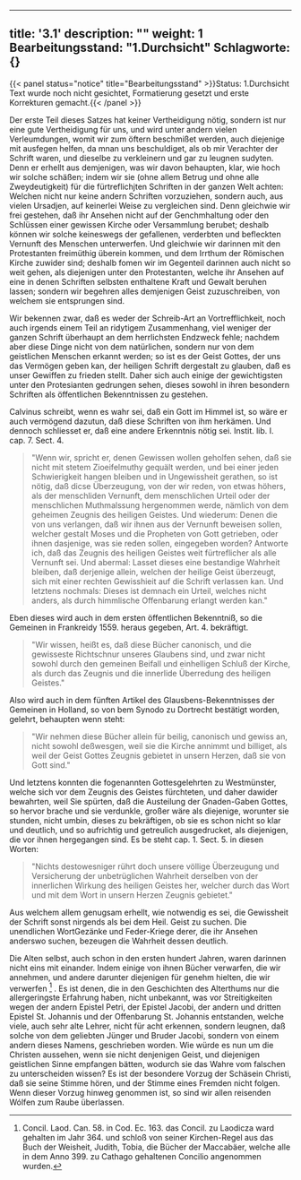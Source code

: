 
---
title: '3.1'
description: ""
weight: 1
Bearbeitungsstand: "1.Durchsicht"
Schlagworte: {}
---

{{< panel status="notice" title="Bearbeitungsstand" >}}Status: 1.Durchsicht
Text wurde noch nicht gesichtet, Formatierung gesetzt und erste Korrekturen gemacht.{{< /panel >}}

<!-- Seite 110 -->

Der erste Teil dieses Satzes hat keiner Vertheidigung
nötig, sondern ist nur eine gute Vertheidigung
für uns, und wird unter andern vielen Verleumdungen,
womit wir zum öftern beschmißet werden, auch<!-- Seite 111 -->
diejenige mit ausfegen helfen, da mnan uns beschuldiget,
als ob mir Verachter der Schrift waren, und dieselbe
zu verkleinern und gar zu leugnen sudyten. Denn er erhellt
aus demjenigen, was wir davon behaupten, klar,
wie hoch wir solche schäßen; indem wir sie (ohne
allem Betrug und ohne alle Zweydeutigkeit) für die fürtreflichjten
Schriften in der ganzen Welt achten:
Welchen nicht nur keine andern Schriften vorzuziehen,
sondern auch, aus vielen Ursadjen, auf keinerlei Weise
zu vergleichen sind. Denn gleichwie wir frei gestehen,
daß ihr Ansehen nicht auf der Genchmhaltung
oder den Schlüssen einer gewissen Kirche oder Versammlung
berubet; deshalb können wir solche keineswegs
der gefallenen, verderbten und befleckten Vernunft des
Menschen unterwerfen. Und gleichwie wir darinnen
mit den Protestanten freimüthig überein kommen, und
dem Irrthum der Römischen Kirche zuwider sind;
deshalb fomen wir im Gegenteil darinnen auch nicht so
weit gehen, als diejenigen unter den Protestanten,
welche ihr Ansehen auf eine in denen Schriften selbsten
enthaltene Kraft und Gewalt beruhen lassen; sondern
wir begehren alles demjenigen Geist zuzuschreiben, von
welchem sie entsprungen sind.

Wir bekennen zwar, daß es weder der Schreib-Art
an Vortrefflichkeit, noch auch irgends einem Teil an
ridytigem Zusammenhang, viel weniger der ganzen
Schrift überhaupt an dem herrlichsten Endzweck fehle;
nachdem aber diese Dinge nicht von dem natürlichen,
sondern nur von dem geistlichen Menschen erkannt werden;
so ist es der Geist Gottes, der uns das Vermögen
geben kan, der heiligen Schrift dergestalt zu glauben,
daß es unser Gewiffen zu frieden stellt. Daher sich auch
einige der gewichtigsten unter den Protesianten gedrungen
sehen, dieses sowohl in ihren besondern Schriften
als öffentlichen Bekenntnissen zu gestehen.

Calvinus schreibt, wenn es wahr sei, daß ein Gott<!-- Seite 112 -->
im Himmel ist, so wäre er auch vermögend dazutun,
daß diese Schriften von ihm herkämen. Und dennoch
schliesset er, daß eine andere Erkenntnis nötig sei.
Instit. lib. I. cap. 7. Sect. 4.

   > "Wenn wir, spricht er, denen Gewissen wollen geholfen
   sehen, daß sie nicht mit stetem Zioeifelmuthy gequält
   werden, und bei einer jeden Schwierigkeit
   hangen bleiben und in Ungewissheit gerathen, so ist nötig,
   daß dicse Überzeugung, von der wir reden, von
   etwas höhers, als der menschliden Vernunft, dem
   menschlichen Urteil oder der menschlichen Muthmalssung
   hergenommen werde, nämlich von dem geheimen
   Zeugnis des heiligen Geistes. Und wiederum:
   Denen die von uns verlangen, daß wir ihnen aus der
   Vernunft beweisen sollen, welcher gestalt Moses und
   die Propheten von Gott getrieben, oder ihnen
   dasjenige, was sie reden sollen, eingegeben worden?
   Antworte ich, daß das Zeugnis des heiligen Geistes
   weit fürtreflicher als alle Vernunft sei. Und abermal:
   Lasset dieses eine bestandige Wahrheit bleiben,
   daß derjenige allein, welchen der heilige Geist
   überzeugt, sich mit einer rechten Gewisshieit auf die
   Schrift verlassen kan. Und letztens nochmals:
   Dieses ist demnach ein Urteil, welches nicht anders,
   als durch himmlische Offenbarung erlangt werden
   kan."

Eben dieses wird auch in dem ersten öffentlichen Bekenntniß,
so die Gemeinen in Frankreidy 1559. heraus
gegeben, Art. 4. bekräftigt.

   > "Wir wissen, heißt
   es, daß diese Bücher canonisch, und die gewisseste
   Richtschnur unseres Glaubens sind, und zwar nicht
   sowohl durch den gemeinen Beifall und einhelligen
   Schluß der Kirche, als durch das Zeugnis und die
   innerlide Überredung des heiligen Geistes."

Also wird auch in dem fünften Artikel des Glausbens-Bekenntnisses
der Gemeinen in Holland, so von<!-- Seite 113 -->
bem Synodo zu Dortrecht bestätigt worden, gelehrt,
behaupten wenn  steht:

   > "Wir nehmen diese Bücher allein für
   beilig, canonisch und gewiss an, nicht sowohl deßwesgen,
   weil sie die Kirche annimmt und billiget, als
   weil der Geist Gottes Zeugnis gebietet in unsern
   Herzen, daß sie von Gott sind."

Und letztens konnten die fogenannten Gottesgelehrten
zu Westmünster, welche sich vor dem Zeugnis des
Geistes fürchteten, und daher dawider bewahrten, weil
Sie spürten, daß die Austeilung der Gnaden-Gaben
Gottes, so hervor brache und sie verdunkle, großer wäre
als diejenige, worunter sie stunden, nicht umbin, dieses
zu bekräftigen, ob sie es schon nicht so klar und deutlich,
und so aufrichtig und getreulich ausgedrucket, als diejenigen,
die vor ihnen hergegangen sind. Es be steht
cap. 1. Sect. 5. in diesen Worten:

   > "Nichts destowesniger
   rührt doch unsere völlige Überzeugung und
   Versicherung der unbetrüglichen Wahrheit derselben
   von der innerlichen Wirkung des heiligen Geistes
   her, welcher durch das Wort und mit dem Wort in
   unsern Herzen Zeugnis gebietet."

Aus welchem allem genugsam erhellt, wie notwendig
es sei, die Gewissheit der Schrift sonst nirgends als
bei dem Heil. Geist zu suchen. Die unendlichen WortGezänke
und Feder-Kriege derer, die ihr Ansehen anderswo
suchen, bezeugen die Wahrheit dessen deutlich.

Die Alten selbst, auch schon in den ersten hundert
Jahren, waren darinnen nicht eins mit einander. Indem
einige von ihnen Bücher verwarfen, die wir annehmen,
und andere darunter diejenigen für genehm hielten,
die wir verwerfen [^k3f1] . Es ist denen, die in den Geschichten<!-- Seite 114 --><!-- content-0097.xml -->
des Alterthums nur die allergeringste Erfahrung
haben, nicht unbekannt, was vor Streitigkeiten wegen
der andern Epistel Petri, der Epistel Jacobi, der
andern und dritten Epistel St. Johannis und
der Offenbarung St. Johannis entstanden, welche
viele, auch sehr alte Lehrer, nicht für acht erkennen,
sondern leugnen, daß solche von dem geliebten Jünger
und Bruder Jacobi, sondern von einem andern dieses
Namens, geschrieben worden. Wie würde es nun
um die Christen aussehen, wenn sie nicht denjenigen
Geist, und diejenigen geistlichen Sinne empfangen bätten,
wodurch sie das Wahre vom falschen zu unterscheiden
wissen? Es ist der besondere Vorzug der
Schäsein Christi, daß sie seine Stimme hören, und
der Stimme eines Fremden nicht folgen. Wenn
dieser Vorzug hinweg genommen ist, so sind wir allen
reisenden Wólfen zum Raube überlassen.

[^k3f1]: Concil. Laod. Can. 58. in Cod. Ec. 163. das Concil. zu Laodicza ward gehalten im Jahr 364. und schloß von seiner Kirchen-Regel aus das Buch der Weisheit, Judith, Tobia, die Bücher der Maccabäer, welche alle in dem Anno 399. zu Cathago gehaltenen Concilio angenommen wurden.